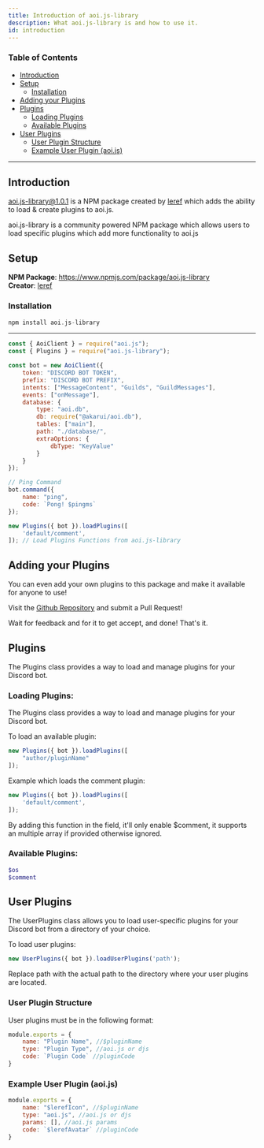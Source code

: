 ```yaml
---
title: Introduction of aoi.js-library
description: What aoi.js-library is and how to use it.
id: introduction
---
```


### Table of Contents

- [Introduction](#introduction)
- [Setup](#setup)
  - [Installation](#installation)
- [Adding your Plugins](#adding-your-plugins)
- [Plugins](#plugins)
  - [Loading Plugins](#loading-plugins)
  - [Available Plugins](#available-plugins)
- [User Plugins](#user-plugins)
  - [User Plugin Structure](#user-plugin-structure)
  - [Example User Plugin (aoi.js)](#example-user-plugin-aoijs)

---

## Introduction

[aoi.js-library@1.0.1](https://www.npmjs.com/package/aoi.js-library?activeTab=readme) is a NPM package created by [leref](https://discord.com/users/608358453580136499) which adds the ability to load & create plugins to aoi.js.

aoi.js-library is a community powered NPM package which allows users to load specific plugins which add more functionality to aoi.js

## Setup

**NPM Package**: https://www.npmjs.com/package/aoi.js-library  
**Creator**: [leref](https://discord.com/users/608358453580136499)

### Installation

```php
npm install aoi.js-library
```

---

```js title="index.js"
const { AoiClient } = require("aoi.js");
const { Plugins } = require("aoi.js-library");

const bot = new AoiClient({
    token: "DISCORD BOT TOKEN",
    prefix: "DISCORD BOT PREFIX",
    intents: ["MessageContent", "Guilds", "GuildMessages"],
    events: ["onMessage"],
    database: {
        type: "aoi.db",
        db: require("@akarui/aoi.db"),
        tables: ["main"],
        path: "./database/",
        extraOptions: {
            dbType: "KeyValue"
        }
    }
});

// Ping Command
bot.command({
    name: "ping",
    code: `Pong! $pingms`
});

new Plugins({ bot }).loadPlugins([
    'default/comment',
]); // Load Plugins Functions from aoi.js-library 
```

## Adding your Plugins

You can even add your own plugins to this package and make it available for anyone to use!

Visit the [Github Repository](https://github.com/Leref/aoi.js-library/pulls) and submit a Pull Request!

Wait for feedback and for it to get accept, and done! That's it.

## Plugins
The Plugins class provides a way to load and manage plugins for your Discord bot.

### Loading Plugins:

The Plugins class provides a way to load and manage plugins for your Discord bot.

To load an available plugin:

```js
new Plugins({ bot }).loadPlugins([
    "author/pluginName"
]);
```

Example which loads the comment plugin:
```js
new Plugins({ bot }).loadPlugins([
    'default/comment',
]);
```
By adding this function in the field, it'll only enable $comment, it supports an multiple array if provided otherwise ignored.

### Available Plugins:
```php
$os
$comment
```

## User Plugins
The UserPlugins class allows you to load user-specific plugins for your Discord bot from a directory of your choice.

To load user plugins:

```js
new UserPlugins({ bot }).loadUserPlugins('path');
```
Replace path with the actual path to the directory where your user plugins are located.

### User Plugin Structure
User plugins must be in the following format:

```js title="path/plugins.js"
module.exports = {
    name: "Plugin Name", //$pluginName
    type: "Plugin Type", //aoi.js or djs
    code: `Plugin Code` //pluginCode
}
```

### Example User Plugin (aoi.js)

```js title="path/plugins.js"
module.exports = {
    name: "$lerefIcon", //$pluginName
    type: "aoi.js", //aoi.js or djs
    params: [], //aoi.js params
    code: `$lerefAvatar` //pluginCode
}
```